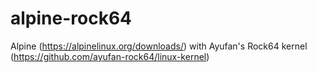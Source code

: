# alpine-rock64
Alpine (https://alpinelinux.org/downloads/) with Ayufan's Rock64 kernel (https://github.com/ayufan-rock64/linux-kernel)

